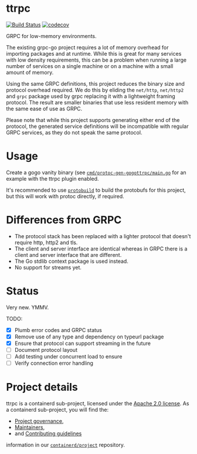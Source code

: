 # ttrpc

[![Build Status](https://github.com/containerd/ttrpc/workflows/CI/badge.svg)](https://github.com/containerd/ttrpc/actions?query=workflow%3ACI)
[![codecov](https://codecov.io/gh/containerd/ttrpc/branch/main/graph/badge.svg)](https://codecov.io/gh/containerd/ttrpc)

GRPC for low-memory environments.

The existing grpc-go project requires a lot of memory overhead for importing
packages and at runtime. While this is great for many services with low density
requirements, this can be a problem when running a large number of services on
a single machine or on a machine with a small amount of memory.

Using the same GRPC definitions, this project reduces the binary size and
protocol overhead required. We do this by eliding the `net/http`, `net/http2`
and `grpc` package used by grpc replacing it with a lightweight framing
protocol. The result are smaller binaries that use less resident memory with
the same ease of use as GRPC.

Please note that while this project supports generating either end of the
protocol, the generated service definitions will be incompatible with regular
GRPC services, as they do not speak the same protocol.

# Usage

Create a gogo vanity binary (see
[`cmd/protoc-gen-gogottrpc/main.go`](cmd/protoc-gen-gogottrpc/main.go) for an
example with the ttrpc plugin enabled.

It's recommended to use [`protobuild`](https://github.com//stevvooe/protobuild)
to build the protobufs for this project, but this will work with protoc
directly, if required.

# Differences from GRPC

- The protocol stack has been replaced with a lighter protocol that doesn't
  require http, http2 and tls.
- The client and server interface are identical whereas in GRPC there is a
  client and server interface that are different.
- The Go stdlib context package is used instead.
- No support for streams yet.

# Status

Very new. YMMV.

TODO:

- [X] Plumb error codes and GRPC status
- [X] Remove use of any type and dependency on typeurl package
- [X] Ensure that protocol can support streaming in the future
- [ ] Document protocol layout
- [ ] Add testing under concurrent load to ensure
- [ ] Verify connection error handling

# Project details

ttrpc is a containerd sub-project, licensed under the [Apache 2.0 license](./LICENSE).
As a containerd sub-project, you will find the:
 * [Project governance](https://github.com/containerd/project/blob/main/GOVERNANCE.md),
 * [Maintainers](https://github.com/containerd/project/blob/main/MAINTAINERS),
 * and [Contributing guidelines](https://github.com/containerd/project/blob/main/CONTRIBUTING.md)

information in our [`containerd/project`](https://github.com/containerd/project) repository.
